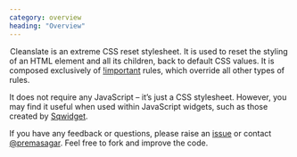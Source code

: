 ```yaml
---
category: overview
heading: "Overview"
---
```


&#8202;<span class="project-name">Cleanslate</span> is an extreme CSS reset stylesheet. It is used to reset the styling of an HTML element and all its children, back to default CSS values. It is composed exclusively of [!important](http://www.w3.org/TR/CSS2/cascade.html#important-rules) rules, which override all other types of rules.

It does not require any JavaScript – it’s just a CSS stylesheet. However, you may find it useful when used within JavaScript widgets, such as those created by [Sqwidget](https://github.com/premasagar/sqwidget).

If you have any feedback or questions, please raise an [issue](https://github.com/premasagar/cleanslate/issues) or contact [@premasagar](http://twitter.com/premasagar). Feel free to fork and improve the code.
